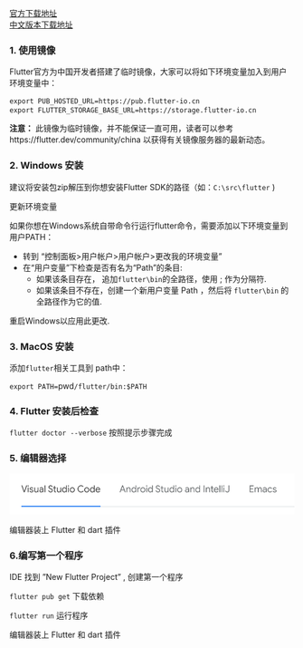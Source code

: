 
[官方下载地址](https://docs.flutter.dev/get-started/install)     
[中文版本下载地址](https://flutter.cn/docs/get-started/install)

### **1. 使用镜像**

Flutter官方为中国开发者搭建了临时镜像，大家可以将如下环境变量加入到用户环境变量中：

```
export PUB_HOSTED_URL=https://pub.flutter-io.cn
export FLUTTER_STORAGE_BASE_URL=https://storage.flutter-io.cn
```

**注意：** 此镜像为临时镜像，并不能保证一直可用，读者可以参考https://flutter.dev/community/china 以获得有关镜像服务器的最新动态。

### **2. Windows 安装**

建议将安装包zip解压到你想安装Flutter SDK的路径（如：`C:\src\flutter` )

更新环境变量

如果你想在Windows系统自带命令行运行flutter命令，需要添加以下环境变量到用户PATH：

- 转到 “控制面板>用户帐户>用户帐户>更改我的环境变量”
- 在“用户变量”下检查是否有名为“Path”的条目:
    - 如果该条目存在， 追加`flutter\bin`的全路径，使用 ; 作为分隔符.
    - 如果该条目不存在，创建一个新用户变量 Path ，然后将 `flutter\bin` 的全路径作为它的值.

重启Windows以应用此更改.

 

### **3. MacOS 安装**

添加`flutter`相关工具到 path中：

`export PATH=`pwd`/flutter/bin:$PATH`

### **4. Flutter 安装后检查**

`flutter doctor --verbose`
按照提示步骤完成

### **5. 编辑器选择**

![Untitled](doc/Untitled.png)

 编辑器装上 Flutter  和 dart  插件

### **6.编写第一个程序**

 IDE  找到  ”New Flutter Project”  ,  创建第一个程序

`flutter pub get`    下载依赖

`flutter run`   运行程序

 编辑器装上 Flutter  和 dart  插件

